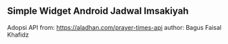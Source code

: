 ## Simple Widget Android Jadwal Imsakiyah

Adopsi API from: https://aladhan.com/prayer-times-api
author: Bagus Faisal Khafidz
